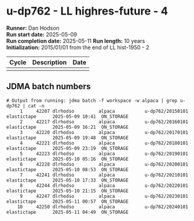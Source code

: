# u-dp762 - LL highres-future - 4

**Runner:** Dan Hodson  
**Run start date:** 2025-05-09   
**Run completion date:** 2025-05-11
**Run length:** 10 years    
**Initialization:** 2015/01/01 from the end of LL hist-1950 - 2


| Cycle | Description | Date |
| --- | --- | --- |
| | | |


## JDMA batch numbers
```
# Output from running: jdma batch -f workspace -w alpaca | grep u-dp762 | cat -n
     1	   42207 dlrhodso         alpaca           u-dp762/20150101 elastictape      2025-05-09 10:41  ON_STORAGE 
     2	   42217 dlrhodso         alpaca           u-dp762/20160101 elastictape      2025-05-09 16:21  ON_STORAGE 
     3	   42220 dlrhodso         alpaca           u-dp762/20170101 elastictape      2025-05-09 19:48  ON_STORAGE 
     4	   42221 dlrhodso         alpaca           u-dp762/20180101 elastictape      2025-05-09 23:19  ON_STORAGE 
     5	   42223 dlrhodso         alpaca           u-dp762/20190101 elastictape      2025-05-10 05:16  ON_STORAGE 
     6	   42228 dlrhodso         alpaca           u-dp762/20200101 elastictape      2025-05-10 08:53  ON_STORAGE 
     7	   42241 dlrhodso         alpaca           u-dp762/20210101 elastictape      2025-05-10 17:33  ON_STORAGE 
     8	   42244 dlrhodso         alpaca           u-dp762/20220101 elastictape      2025-05-10 21:15  ON_STORAGE 
     9	   42247 dlrhodso         alpaca           u-dp762/20230101 elastictape      2025-05-11 00:57  ON_STORAGE 
    10	   42250 dlrhodso         alpaca           u-dp762/20240101 elastictape      2025-05-11 04:49  ON_STORAGE 
```
